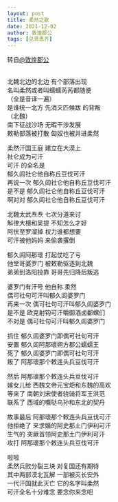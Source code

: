 ```yaml
---
layout: post
title: 柔然之歌
date: 2021-12-02
author: 敦煌郡公
tags: [见贤思齐]
---
```


 转自[@敦煌郡公](https://weibo.com/1863688173/L45NCxXay)

<br/>北魏北边的北边 有个部落出现<br>
名叫柔然或者叫蠕蠕芮芮都随便<br>
（全是音译一遍）<br>
是谁统一北方 先消灭匹候跋 的背叛<br>
（北魏）<br>
南下征战沙场 无暇干涉发展<br>
敕勒部落被打散 匈奴也被并进柔然<br>

柔然汗国王庭 建立在大漠上<br>
社仑成为可汗<br>
可汗 的全名是<br>
郁久闾社仑他自称丘豆伐可汗<br>
再说一次 郁久闾社仑他自称丘豆伐可汗<br>
是不是 郁久闾社仑他自称丘豆伐可汗<br>
啊对对 郁久闾社仑他自称丘豆伐可汗<br>

北魏太武焘焘 七次分道来讨<br>
斛律大檀和吴提 不知怎么才好<br>
阿伏至罗溜掉 权力谁都想要<br>
可汗被他妈妈 来偷袭撂倒<br>

郁久闾阿那瓌 打起仗吃了亏<br>
他堂哥婆罗门 被敕勒驱逐到北魏<br>
弟弟到洛阳投靠 哥哥先归降后叛逃<br>

婆罗门有汗号 他自称 柔然<br>
偶可社句可汗叫郁久闾婆罗门<br>
再来一次 偶可社句可汗叫郁久闾婆罗门<br>
是不是 欧克射钩可汗嚼御酒卤鄱螺们<br>
不对是 偶可社句可汗叫郁久闾婆罗门<br>

抓住 郁久闾婆罗门即偶可社句可汗<br>
安置 郁久闾阿那瓌朔方郡公蠕蠕王<br>
死了 郁久闾婆罗门即偶可社句可汗<br>
叛了 阿那瓌那个敕连头兵豆伐可汗<br>

然后 阿那瓌那个敕连头兵豆伐可汗<br>
嫁女儿给 西魏文帝元宝炬和东魏的高欢<br>
等来了 南朝刘宋使者骁骑将军王洪范<br>
联系了 西域的嚈哒乌孙和东北的契丹<br>

故事最后 阿那瓌那个敕连头兵豆伐可汗<br>
他拒绝了 来求婚的阿史那土门伊利可汗<br>
生气的 突厥首领阿史那土门伊利可汗<br>
攻打 阿那瓌那个敕连头兵豆伐可汗<br>

啦啦<br>
柔然兵败分裂三块 对复国还有期待<br>
其中两部漠北瓦解 一部被灭长安外<br>
一代汗国就此灭亡 它的名字叫柔然<br>
可汗全名十分难念 要念你来念吧<br>